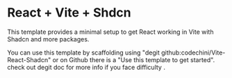 # React + Vite + Shdcn

This template provides a minimal setup to get React working in Vite with Shadcn and more packages.

You can use this template by scaffolding using "degit github:codechini/Vite-React-Shadcn" or on Github there is a "Use this template to get started".
check out degit doc for more info if you face difficulty <a href='https://www.npmjs.com/package/degit'></a>.
